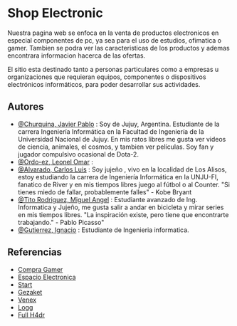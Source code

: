 # Shop Electronic
Nuestra pagina web se enfoca en la venta de productos electronicos en especial componentes de pc, ya sea para el uso de estudios, ofimatica o gamer. Tambien se podra ver las caracteristicas de los productos y ademas encontrara informacion hacerca de las ofertas.

El sitio esta destinado tanto a personas particulares como a empresas u organizaciones que requieran equipos, componentes o dispositivos electrónicos informáticos, para poder desarrollar sus actividades.

## Autores
- [@Churquina, Javier Pablo](https://github.com/javis14) : Soy de Jujuy, Argentina. Estudiante de la carrera Ingeniería Informática en la Facultad de Ingeniería de la Universidad Nacional de Jujuy. En mis ratos libres me gusta ver videos de ciencia, animales, el cosmos, y tambien ver películas. Soy fan y jugador compulsivo ocasional de Dota-2.
- [@Ordo-ez, Leonel Omar](https://www.github.com/octokatherine) : 
- [@Alvarado, Carlos Luis](https://github.com/carlos-luis-alvarado) : Soy jujeño , vivo en la localidad de Los Alisos, estoy estudiando la carrera de Ingeniería Informática en la UNJU-FI, fanatico de River y en mis tiempos libres juego al fútbol o al Counter.
"Si tienes miedo de fallar, probablemente falles" - Kobe Bryant
- [@Tito Rodriguez, Miguel Angel](https://www.github.com/octokatherine) : Estudiante avanzado de Ing. Informatica y Jujeño, me gusta salir a andar en bicicleta y mirar series en mis tiempos libres.
"La inspiración existe, pero tiene que encontrarte trabajando." - Pablo Picasso"
- [@Gutierrez, Ignacio](https://www.github.com/octokatherine) : Estudiante de Ingenieria informatica. 

## Referencias

 - [Compra Gamer](https://compragamer.com/)
 - [Espacio Electronica](https://www.espacioelectronica.com/)
 - [Start](https://www.start.com.ar/)
 - [Gezaket](https://www.gezatek.com.ar/)
 - [Venex](https://www.venex.com.ar/)
 - [Logg](https://www.logg.com.ar/)
 - [Full H4dr](https://www.fullh4rd.com.ar/)




